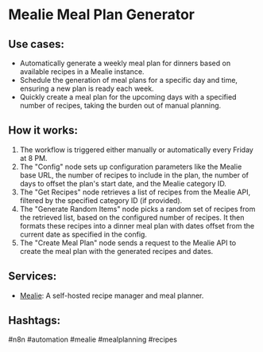 # Mealie Meal Plan Generator

## Use cases:

- Automatically generate a weekly meal plan for dinners based on available recipes in a Mealie instance.
- Schedule the generation of meal plans for a specific day and time, ensuring a new plan is ready each week.
- Quickly create a meal plan for the upcoming days with a specified number of recipes, taking the burden out of manual planning.

## How it works:

1.  The workflow is triggered either manually or automatically every Friday at 8 PM.
2.  The "Config" node sets up configuration parameters like the Mealie base URL, the number of recipes to include in the plan, the number of days to offset the plan's start date, and the Mealie category ID.
3.  The "Get Recipes" node retrieves a list of recipes from the Mealie API, filtered by the specified category ID (if provided).
4.  The "Generate Random Items" node picks a random set of recipes from the retrieved list, based on the configured number of recipes. It then formats these recipes into a dinner meal plan with dates offset from the current date as specified in the config.
5.  The "Create Meal Plan" node sends a request to the Mealie API to create the meal plan with the generated recipes and dates.

## Services:

-   [Mealie](https://mealie.io/): A self-hosted recipe manager and meal planner.

## Hashtags:

#n8n #automation #mealie #mealplanning #recipes
